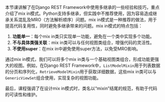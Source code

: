 本节课讲解了在Django REST Framework中使用多继承的一些经验和技巧，重点介绍了mix in模式。Python支持多继承，但实践中不推荐使用，因为容易造成继承关系混乱及MRO（方法解析顺序）问题。mix in模式是一种推荐的做法，用于提高代码复用性，同时避免多继承带来的问题。mix in模式的特点包括：

1. **功能单一**：每个mix in类只实现单一功能，避免在一个类中实现多个功能。
2. **不与具体类强关联**：mix in类可以与任何视图类组合，增强代码的灵活性。
3. **不使用super**：在mix in中避免使用super方法，以免受MRO影响。

通过mix in模式，我们可以将多个mix in类与一个基础视图类组合，形成功能更强大的视图。例如，在Django REST Framework中，`ListModelMixin`用于列表数据的分页和序列化，`RetrieveModelMixin`用于获取详细数据，这些mix in类可以与`GenericViewSet`组合使用，实现复杂的视图功能。

最后，课程强调了在设计mix in模式时，类名以“mixin”结尾的规范，有助于代码的可读性和维护。